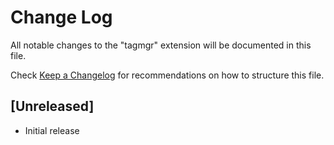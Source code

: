 # Change Log
All notable changes to the "tagmgr" extension will be documented in this file.

Check [Keep a Changelog](http://keepachangelog.com/) for recommendations on how to structure this file.

## [Unreleased]
- Initial release